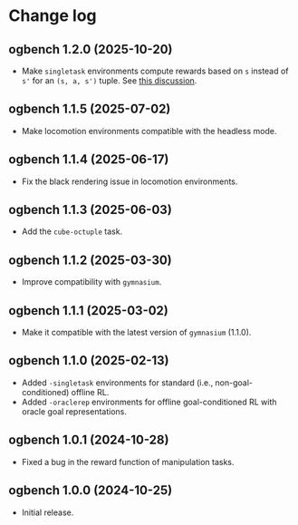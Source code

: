 # Change log

## ogbench 1.2.0 (2025-10-20)
- Make `singletask` environments compute rewards based on `s` instead of `s'` for an `(s, a, s')` tuple.
See [this discussion](README.md/#caveats).

## ogbench 1.1.5 (2025-07-02)
- Make locomotion environments compatible with the headless mode.

## ogbench 1.1.4 (2025-06-17)
- Fix the black rendering issue in locomotion environments.

## ogbench 1.1.3 (2025-06-03)
- Add the `cube-octuple` task.

## ogbench 1.1.2 (2025-03-30)
- Improve compatibility with `gymnasium`.

## ogbench 1.1.1 (2025-03-02)
- Make it compatible with the latest version of `gymnasium` (1.1.0).

## ogbench 1.1.0 (2025-02-13)
- Added `-singletask` environments for standard (i.e., non-goal-conditioned) offline RL.
- Added `-oraclerep` environments for offline goal-conditioned RL with oracle goal representations.

## ogbench 1.0.1 (2024-10-28)
- Fixed a bug in the reward function of manipulation tasks.

## ogbench 1.0.0 (2024-10-25)
- Initial release.
